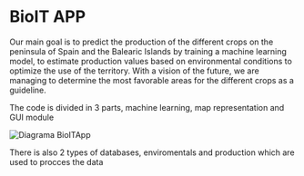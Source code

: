 # BioIT APP
Our main goal is to predict the production of the different crops on the peninsula of Spain and the Balearic Islands by training a machine learning model, to estimate production values based on environmental conditions to optimize the use of the territory. With a vision of the future, we are managing to determine the most favorable areas for the different crops as a guideline.

The code is divided in 3 parts, machine learning, map representation and GUI module

![Diagrama BioITApp](https://user-images.githubusercontent.com/39345508/166081785-3a54aaee-a5d2-46b5-8130-ad223461ac2a.png)

There is also 2 types of databases, enviromentals and production which are used to procces the data
